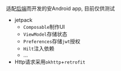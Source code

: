 适配[后端](https://github.com/yxSakana/kd_api)而开发的安Android app, 目前仅供测试

- jetpack
  - `Composable`制作UI
  - `ViewModel`存储状态
  - `Preferences`存储`jwt`授权
  - `Hilt`注入依赖
  - ...
- Http请求采用`okhttp`+`retrofit`
